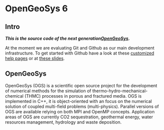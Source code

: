 # OpenGeoSys 6 #

## Intro ##

***This is the source code of the next generation[OpenGeoSys](http://www.opengeosys.net).***

At the moment we are evaluating Git and Github as our main development infrastructure.
To get started with Github have a look at these [customized help pages](http://ufz.github.com/help) or at
[these slides](https://svn.ufz.de/ogs/raw-attachment/wiki/ogs6plan/Collaborative%20development%20with%20Git%20and%20Github%2C%20Lars%20Bilke.pdf). 

## OpenGeoSys ##

OpenGeoSys (OGS) is a scientific open source project for the development of
numerical methods for the simulation of thermo-hydro-mechanical-chemical
(THMC) processes in porous and fractured media. OGS is implemented in C++, it
is object-oriented with an focus on the numerical solution of coupled multi-field
problems (multi-physics). Parallel versions of OGS are available relying on
both MPI and OpenMP concepts. Application areas of OGS are currently CO2
sequestration, geothermal energy, water resources management, hydrology and 
waste deposition.